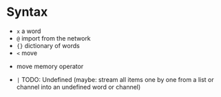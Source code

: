 # Syntax

* `x` a word
* `@` import from the network
* `{}` dictionary of words
* `<` move
- move memory operator

* `|` TODO: Undefined (maybe: stream all items one by one from a list or channel into an undefined word or channel)



